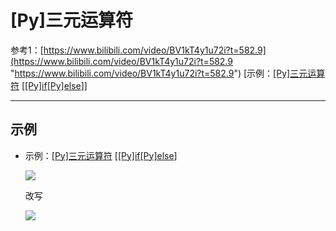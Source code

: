 # \[Py]三元运算符

参考1：[https://www.bilibili.com/video/BV1kT4y1u72i?t=582.9](https://www.bilibili.com/video/BV1kT4y1u72i?t=582.9 "https://www.bilibili.com/video/BV1kT4y1u72i?t=582.9") \[示例：[\[Py\]三元运算符](\[Py]三元运算符_f8izUq4e9vHLFKcX4JLpSN.md "\[Py]三元运算符") \[[\[Py\]if](\[Py]if_xtdeURaUuaCm63oszdcx14.md "\[Py]if")[\[Py\]else](\[Py]else_j83ZP9vnkKQazthe75SC9R.md "\[Py]else")]]

***





## 示例

-   示例：[\[Py\]三元运算符](\[Py]三元运算符_f8izUq4e9vHLFKcX4JLpSN.md "\[Py]三元运算符") \[[\[Py\]if](\[Py]if_xtdeURaUuaCm63oszdcx14.md "\[Py]if")[\[Py\]else](\[Py]else_j83ZP9vnkKQazthe75SC9R.md "\[Py]else")]

    ![](../image/image_5g-imBPIHZ.png)

    改写

    ![](../image/image_SzxngTKd0H.png)

